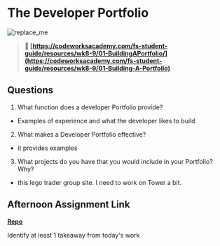 # The Developer Portfolio

![replace_me](https://codeworks.blob.core.windows.net/public/assets/img/illustrations/placeholder.svg)

> **📖 [https://codeworksacademy.com/fs-student-guide/resources/wk8-9/01-BuildingAPortfolio/](https://codeworksacademy.com/fs-student-guide/resources/wk8-9/01-Building-A-Portfolio)**

## Questions

1. What function does a developer Portfolio provide?
- Examples of experience and what the developer likes to build

2. What makes a Developer Portfolio effective?
- it provides examples

3. What projects do you have that you would include in your Portfolio? Why?
- this lego trader group site. I need to work on Tower a bit.

## Afternoon Assignment Link

**[Repo](https://github.com/pkrueger/lego-traders)**

Identify at least 1 takeaway from today's work
